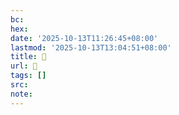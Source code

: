 ```yaml
---
bc:
hex:
date: '2025-10-13T11:26:45+08:00'
lastmod: '2025-10-13T13:04:51+08:00'
title: 󰓉
url: 󰓉
tags: []
src:
note:
---
```

